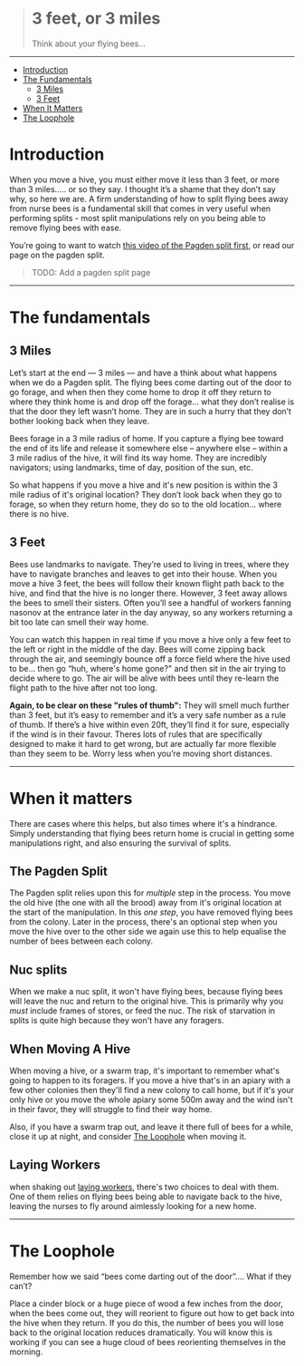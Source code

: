 > # 3 feet, or 3 miles
> 
> Think about your flying bees...
---

* [Introduction](#introduction)
* [The Fundamentals](#the-fundamentals)
    * [3 Miles](#3-miles)
    * [3 Feet](#3-feet)
* [When It Matters](#when-it-matters)
* [The Loophole](#the-loophole)

# Introduction

When you move a hive, you must either move it less than 3 feet, or more than 3 miles….. or so they say. I thought it’s a shame that they don’t say why, so here we are. A firm understanding of how to split flying bees away from nurse bees is a fundamental skill that comes in very useful when performing splits - most split manipulations rely on you being able to remove flying bees with ease.

You’re going to want to watch [this video of the Pagden split first](https://youtu.be/BCReKLV6CB4), or read our page on the pagden split. 

> TODO: Add a pagden split page

---

# The fundamentals

## 3 Miles

Let’s start at the end — 3 miles — and have a think about what happens when we do a Pagden split. The flying bees come darting out of the door to go forage, and when then they come home to drop it off they return to where they think home is and drop off the forage… what they don’t realise is that the door they left wasn’t home. They are in such a hurry that they don’t bother looking back when they leave.

Bees forage in a 3 mile radius of home. If you capture a flying bee toward the end of its life and release it somewhere else – anywhere else – within a 3 mile radius of the hive, it will find its way home. They are incredibly navigators; using landmarks, time of day, position of the sun, etc.

So what happens if you move a hive and it's new position is within the 3 mile radius of it's original location? They don’t look back when they go to forage, so when they return home, they do so to the old location... where there is no hive.

## 3 Feet

Bees use landmarks to navigate. They’re used to living in trees, where they have to navigate branches and leaves to get into their house. When you move a hive 3 feet, the bees will follow their known flight path back to the hive, and find that the hive is no longer there. However, 3 feet away allows the bees to smell their sisters. Often you’ll see a handful of workers fanning nasonov at the entrance later in the day anyway, so any workers returning a bit too late can smell their way home.

You can watch this happen in real time if you move a hive only a few feet to the left or right in the middle of the day. Bees will come zipping back through the air, and seemingly bounce off a force field where the hive used to be… then go “huh, where's home gone?" and then sit in the air trying to decide where to go. The air will be alive with bees until they re-learn the flight path to the hive after not too long.

**Again, to be clear on these "rules of thumb":** They will smell much further than 3 feet, but it’s easy to remember and it’s a very safe number as a rule of thumb. If there’s a hive within even 20ft, they’ll find it for sure, especially if the wind is in their favour. Theres lots of rules that are specifically designed to make it hard to get wrong, but are actually far more flexible than they seem to be. Worry less when you’re moving short distances.

---

# When it matters

There are cases where this helps, but also times where it's a hindrance. Simply understanding that flying bees return home is crucial in getting some manipulations right, and also ensuring the survival of splits.

## The Pagden Split

The Pagden split relies upon this for *multiple* step in the process. You move the old hive (the one with all the brood) away from it's original location at the start of the manipulation. In this *one step*, you have removed flying bees from the colony. Later in the process, there's an optional step when you move the hive over to the other side we again use this to help equalise the number of bees between each colony.

## Nuc splits

When we make a nuc split, it won't have flying bees, because flying bees will leave the nuc and return to the original hive. This is primarily why you *must* include frames of stores, or feed the nuc. The risk of starvation in splits is quite high because they won't have any foragers.

## When Moving A Hive

When moving a hive, or a swarm trap, it's important to remember what's going to happen to its foragers. If you move a hive that's in an apiary with a few other colonies then they'll find a new colony to call home, but if it's your only hive or you move the whole apiary some 500m away and the wind isn't in their favor, they will struggle to find their way home.

Also, if you have a swarm trap out, and leave it there full of bees for a while, close it up at night, and consider [The Loophole](#the-loophole) when moving it.

## Laying Workers

when shaking out [laying workers](/wiki/queen_events/drone_laying_workers), there's two choices to deal with them. One of them relies on flying bees being able to navigate back to the hive, leaving the nurses to fly around aimlessly looking for a new home. 

---

# The Loophole

Remember how we said “bees come darting out of the door”…. What if they can’t? 

Place a cinder block or a huge piece of wood a few inches from the door, when the bees come out, they will reorient to figure out how to get back into the hive when they return. If you do this, the number of bees you will lose back to the original location reduces dramatically. You will know this is working if you can see a huge cloud of bees reorienting themselves in the morning.